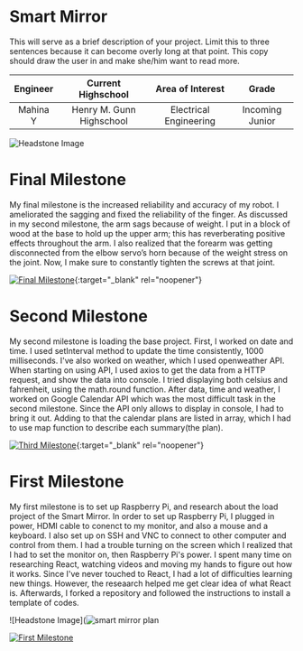 ﻿# Smart Mirror
This will serve as a brief description of your project. Limit this to three sentences because it can become overly long at that point. This copy should draw the user in and make she/him want to read more.

| **Engineer** | **Current Highschool** | **Area of Interest** | **Grade** |
|:--:|:--:|:--:|:--:|
| Mahina Y | Henry M. Gunn Highschool | Electrical Engineering | Incoming Junior

![Headstone Image](https://bluestampengineering.com/wp-content/uploads/2016/05/improve.jpg)
  
# Final Milestone
My final milestone is the increased reliability and accuracy of my robot. I ameliorated the sagging and fixed the reliability of the finger. As discussed in my second milestone, the arm sags because of weight. I put in a block of wood at the base to hold up the upper arm; this has reverberating positive effects throughout the arm. I also realized that the forearm was getting disconnected from the elbow servo’s horn because of the weight stress on the joint. Now, I make sure to constantly tighten the screws at that joint. 

[![Final Milestone](https://res.cloudinary.com/marcomontalbano/image/upload/v1612573869/video_to_markdown/images/youtube--F7M7imOVGug-c05b58ac6eb4c4700831b2b3070cd403.jpg )](https://www.youtube.com/watch?v=F7M7imOVGug&feature=emb_logo "Final Milestone"){:target="_blank" rel="noopener"}

# Second Milestone
My second milestone is loading the base project. First, I worked on date and time. I used setInterval method to update the time consistently, 1000 milliseconds. I've also worked on weather, which I used openweather API. When starting on using API, I used axios to get the data from a HTTP request, and show the data into console. I tried displaying both celsius and fahrenheit, using the math.round function. After data, time and weather, I worked on Google Calendar API which was the most difficult task in the second milestone. Since the API only allows to display in console, I had to bring it out. Adding to that the calendar plans are listed in array,  which I had to use map function to describe each summary(the plan).

[![Third Milestone](https://res.cloudinary.com/marcomontalbano/image/upload/v1612574014/video_to_markdown/images/youtube--y3VAmNlER5Y-c05b58ac6eb4c4700831b2b3070cd403.jpg)](https://www.youtube.com/watch?v=y3VAmNlER5Y&feature=emb_logo "Second Milestone"){:target="_blank" rel="noopener"}
# First Milestone

My first milestone is to set up Raspberry Pi, and research about the load project of the Smart Mirror. In order to set up Raspberry Pi, I plugged in power, HDMI cable to conenct to my monitor, and also a mouse and a keyboard. I also set up on SSH and VNC to connect to other computer and control from them. I had a trouble turning on the screen which I realized that I had to set the monitor on, then Raspberry Pi's power. I spent many time on researching React, watching videos and moving my hands to figure out how it works. Since I've never touched to React, I had a lot of difficulties learning new things. However, the reseaarch helped me get clear idea of what React is. Afterwards, I forked a repository and followed the instructions to install a template of codes. 

![Headstone Image](![smart mirror plan](https://user-images.githubusercontent.com/86208680/125983245-1f7d3d2c-04b0-400b-a60f-53addb83cce8.png)

[![First Milestone](https://res.cloudinary.com/marcomontalbano/image/upload/v1626452238/video_to_markdown/images/youtube--GjW4djhJulg-c05b58ac6eb4c4700831b2b3070cd403.jpg)](https://www.youtube.com/watch?v=GjW4djhJulg&ab_channel=BlueStampEng "First Milestone")
